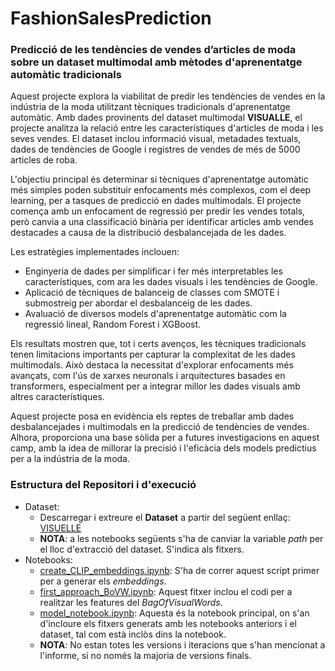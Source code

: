 # FashionSalesPrediction
### Predicció de les tendències de vendes d’articles de moda sobre un dataset multimodal amb mètodes d'aprenentatge automàtic tradicionals

Aquest projecte explora la viabilitat de predir les tendències de vendes en la indústria de la moda utilitzant tècniques tradicionals d'aprenentatge automàtic. Amb dades provinents del dataset multimodal **VISUALLE**, el projecte analitza la relació entre les característiques d'articles de moda i les seves vendes. El dataset inclou informació visual, metadades textuals, dades de tendències de Google i registres de vendes de més de 5000 articles de roba.

L'objectiu principal és determinar si tècniques d'aprenentatge automàtic més simples poden substituir enfocaments més complexos, com el deep learning, per a tasques de predicció en dades multimodals. El projecte comença amb un enfocament de regressió per predir les vendes totals, però canvia a una classificació binària per identificar articles amb vendes destacades a causa de la distribució desbalancejada de les dades.

Les estratègies implementades inclouen:

- Enginyeria de dades per simplificar i fer més interpretables les característiques, com ara les dades visuals i les tendències de Google.
- Aplicació de tècniques de balanceig de classes com SMOTE i submostreig per abordar el desbalanceig de les dades.
- Avaluació de diversos models d'aprenentatge automàtic com la regressió lineal, Random Forest i XGBoost.

Els resultats mostren que, tot i certs avenços, les tècniques tradicionals tenen limitacions importants per capturar la complexitat de les dades multimodals. Això destaca la necessitat d'explorar enfocaments més avançats, com l'ús de xarxes neuronals i arquitectures basades en transformers, especialment per a integrar millor les dades visuals amb altres característiques.

Aquest projecte posa en evidència els reptes de treballar amb dades desbalancejades i multimodals en la predicció de tendències de vendes. Alhora, proporciona una base sòlida per a futures investigacions en aquest camp, amb la idea de millorar la precisió i l'eficàcia dels models predictius per a la indústria de la moda.

### Estructura del Repositori i d'execució
- Dataset:
  - Descarregar i extreure el **Dataset** a partir del següent enllaç: [VISUELLE](https://paperswithcode.com/dataset/visuelle)
  - **NOTA**: a les notebooks següents s'ha de canviar la variable _path_ per el lloc d'extracció del dataset. S'indica als fitxers.
- Notebooks:
  - [create_CLIP_embeddings.ipynb](clean_notebooks/create_CLIP_embeddings.ipynb): S'ha de correr aquest script primer per a generar els _embeddings_.
  - [first_approach_BoVW.ipynb](clean_notebooks/first_approach_BoVW.ipynb): Aquest fitxer inclou el codi per a realitzar les features del _BagOfVisualWords_. 
  - [model_notebook.ipynb](clean_notebooks/model_notebook.ipynb): Aquesta és la notebook principal, on s'an d'incloure els fitxers generats amb les notebooks anteriors i el dataset, tal com està inclòs dins la notebook.
  - **NOTA**: No estan totes les versions i iteracions que s'han mencionat a l'informe, si no només la majoria de versions finals.
